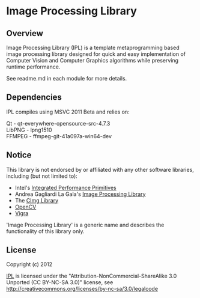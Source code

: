 
# Image Processing Library

## Overview

Image Processing Library (IPL) is a template metaprogramming based image processing library designed for quick and easy implementation of Computer Vision and Computer Graphics algorithms while preserving runtime performance.

See readme.md in each module for more details.

## Dependencies

IPL compiles using MSVC 2011 Beta and relies on:

Qt - qt-everywhere-opensource-src-4.7.3  
LibPNG - lpng1510  
FFMPEG - ffmpeg-git-41a097a-win64-dev  

## Notice

This library is not endorsed by or affiliated with any other software libraries, including (but not limited to):
- Intel's [Integrated Performance Primitives](http://software.intel.com/en-us/articles/intel-ipp/ "Intel's IPP")
- Andrea Gagliardi La Gala's [Image Processing Library](http://code.google.com/p/ipl/ "IPL")
- The [CImg Library](http://cimg.sourceforge.net/ "CImg")
- [OpenCV](http://opencv.willowgarage.com/wiki/ "OpenCV")
- [Vigra](http://hci.iwr.uni-heidelberg.de/vigra/ "Vigra")

'Image Processing Library' is a generic name and describes the functionality of this library only.

## License

Copyright (c) 2012

[IPL](https://github.com/Argoday/IPL "IPL") is licensed under the "Attribution-NonCommercial-ShareAlike 3.0 Unported (CC BY-NC-SA 3.0)" license, see http://creativecommons.org/licenses/by-nc-sa/3.0/legalcode